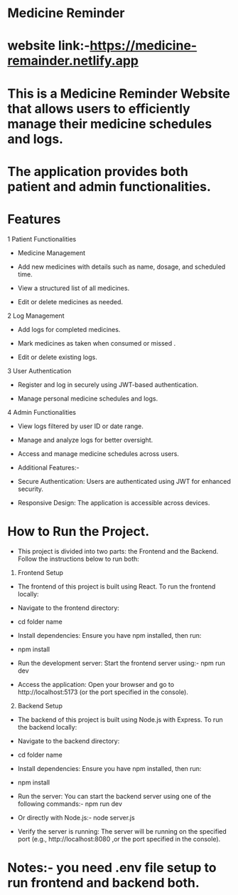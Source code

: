 # Medicine Reminder 

# website link:-https://medicine-remainder.netlify.app

# This is a Medicine Reminder Website that allows users to efficiently manage their medicine schedules and logs.

# The application provides both patient and admin functionalities.

# Features

1 Patient Functionalities

* Medicine Management

* Add new medicines with details such as name, dosage, and scheduled time.

* View a structured list of all medicines.

* Edit or delete medicines as needed.

2 Log Management

* Add logs for completed medicines.

* Mark medicines as taken when consumed or missed .

* Edit or delete existing logs.

3 User Authentication

* Register and log in securely using JWT-based authentication.

* Manage personal medicine schedules and logs.

4 Admin Functionalities

* View logs filtered by user ID or date range.

* Manage and analyze logs for better oversight.

* Access and manage medicine schedules across users.

* Additional Features:-

* Secure Authentication: Users are authenticated using JWT for enhanced security.

* Responsive Design: The application is accessible across devices.

# How to Run the Project.

* This project is divided into two parts: the Frontend and the Backend. Follow the instructions below to run both:

1. Frontend Setup
* The frontend of this project is built using React. To run the frontend locally:

* Navigate to the frontend directory:

* cd folder name

* Install dependencies: Ensure you have npm installed, then run:

* npm install

* Run the development server: Start the frontend server using:- npm run dev

* Access the application: Open your browser and go to http://localhost:5173 (or the port specified in the console).

2. Backend Setup
   
* The backend of this project is built using Node.js with Express. To run the backend locally:

* Navigate to the backend directory:

* cd folder name

* Install dependencies: Ensure you have npm installed, then run:

* npm install

* Run the server: You can start the backend server using one of the following commands:- npm run dev

* Or directly with Node.js:- node server.js

* Verify the server is running: The server will be running on the specified port (e.g., http://localhost:8080 ,or the port specified in the console).

# Notes:- you need .env file setup to run frontend and backend both.
